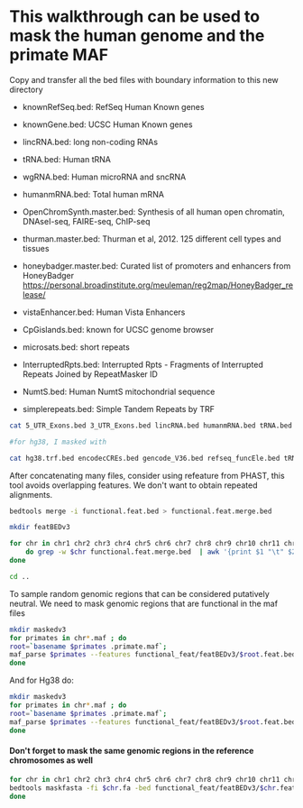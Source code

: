# This walkthrough can be used to mask the human genome and the primate MAF

Copy and transfer all the bed files with boundary information to this new directory


* knownRefSeq.bed: RefSeq Human Known genes 
* knownGene.bed: UCSC Human Known genes   
* lincRNA.bed: long non-coding RNAs
* tRNA.bed: Human tRNA
* wgRNA.bed: Human microRNA and sncRNA
* humanmRNA.bed: Total human mRNA

* OpenChromSynth.master.bed: Synthesis of all human open chromatin, DNAseI-seq, FAIRE-seq, ChIP-seq
* thurman.master.bed: Thurman et al, 2012. 125 different cell types and tissues
* honeybadger.master.bed: Curated list of promoters and enhancers from HoneyBadger https://personal.broadinstitute.org/meuleman/reg2map/HoneyBadger_release/
* vistaEnhancer.bed: Human Vista Enhancers

* CpGislands.bed: known for UCSC genome browser

* microsats.bed: short repeats
* InterruptedRpts.bed: Interrupted Rpts - Fragments of Interrupted Repeats Joined by RepeatMasker ID
* NumtS.bed: Human NumtS mitochondrial sequence
* simplerepeats.bed: Simple Tandem Repeats by TRF




 
```bash
cat 5_UTR_Exons.bed 3_UTR_Exons.bed lincRNA.bed humanmRNA.bed tRNA.bed wgRNA.bed  OpenChromSynth.master.bed thurman.master.bed honeybadger.master.bed vistaEnhancer.bed CpGislands.bed microsats.bed InterruptedRpts.bed NumtS.bed simplerepeats.bed | sort -k1,1 -k2,2n -V | awk '{ print $1 "\t" $2 "\t" $3 }' > functional.feat.bed

#for hg38, I masked with

cat hg38.trf.bed encodecCREs.bed gencode_V36.bed refseq_funcEle.bed tRNA.bed simpleRepeats.bed DHS_cleaned.bed microsatellites.bed CpG_islands.bed | awk '{ print $1 "\t" $2 "\t" $3 }' >  functional.feat.bed

```



After concatenating many files, consider using refeature from PHAST, this tool avoids overlapping features.
We don't want to obtain repeated alignments.


```bash
bedtools merge -i functional.feat.bed > functional.feat.merge.bed

mkdir featBEDv3

for chr in chr1 chr2 chr3 chr4 chr5 chr6 chr7 chr8 chr9 chr10 chr11 chr12 chr13 chr14 chr15 chr16 chr17 chr18 chr19 chr20 chr21 chr22 chrX chrY ; 
	do grep -w $chr functional.feat.merge.bed  | awk '{print $1 "\t" $2 "\t" $3 }' > featBEDv3/$chr.feat.bed; 
done

cd ..
```


To sample random genomic regions that can be considered putatively neutral. 
We need to mask genomic regions that are functional in the maf files




```bash
mkdir maskedv3
for primates in chr*.maf ; do
root=`basename $primates .primate.maf`;
maf_parse $primates --features functional_feat/featBEDv3/$root.feat.bed --mask-features hg19,ponAbe2,gorGor3,panTro4,rheMac3 > maskedv3/$root.masked.maf;   
done
```

And for Hg38 do:

```bash
mkdir maskedv3
for primates in chr*.maf ; do
root=`basename $primates .primate.maf`;
maf_parse $primates --features functional_feat/featBEDv3/$root.feat.bed --mask-features hg38,ponAbe2,gorGor3,panTro4,rheMac3 > maskedv3/$root.masked.maf;   
done
```


#### Don't forget to mask the same genomic regions in the reference chromosomes as well


```bash
for chr in chr1 chr2 chr3 chr4 chr5 chr6 chr7 chr8 chr9 chr10 chr11 chr12 chr13 chr14 chr15 chr16 chr17 chr18 chr19 chr20 chr21 chr22 chrX chrY; do
bedtools maskfasta -fi $chr.fa -bed functional_feat/featBEDv3/$chr.feat.bed -fo maskedv3/$chr.masked.fa;
done 
```

